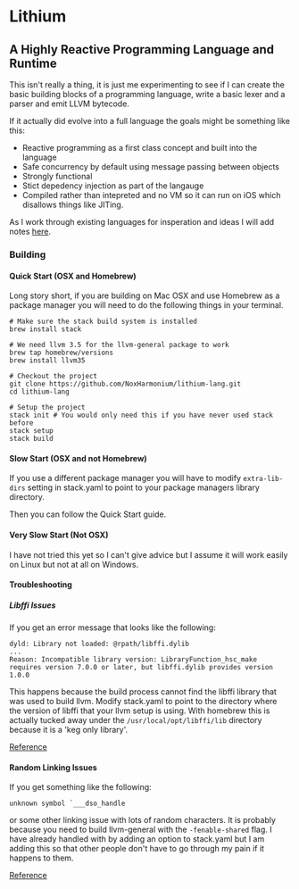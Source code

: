 Lithium
========

A Highly Reactive Programming Language and Runtime
--------------------------------------------------

This isn't really a thing,
it is just me experimenting
to see if I can create the basic
building blocks of a programming
language, write a basic lexer and
a parser and emit LLVM bytecode.

If it actually did evolve into a full language the goals might be something like this:
- Reactive programming as a first class concept and built into the language
- Safe concurrency by default using message passing between objects
- Strongly functional
- Stict depedency injection as part of the langauge
- Compiled rather than intepreted and no VM so it can run on iOS which disallows things like JITing.

As I work through existing languages for insperation and ideas I will add notes [here](doc/insperation.md).

### Building

#### Quick Start (OSX and Homebrew)
Long story short, if you are building on Mac OSX and use Homebrew 
as a package manager you will need to do the following things in your terminal.

```
# Make sure the stack build system is installed
brew install stack

# We need llvm 3.5 for the llvm-general package to work
brew tap homebrew/versions
brew install llvm35

# Checkout the project
git clone https://github.com/NoxHarmonium/lithium-lang.git
cd lithium-lang

# Setup the project
stack init # You would only need this if you have never used stack before
stack setup
stack build

```

#### Slow Start (OSX and not Homebrew)

If you use a different package manager you will have to modify 
`extra-lib-dirs` setting in stack.yaml to point to your package managers 
library directory.

Then you can follow the Quick Start guide.

#### Very Slow Start (Not OSX)

I have not tried this yet so I can't give advice but I assume it will 
work easily on Linux but not at all on Windows.


#### Troubleshooting

##### Libffi Issues

If you get an error message that looks like the following:

```
dyld: Library not loaded: @rpath/libffi.dylib
...   
Reason: Incompatible library version: LibraryFunction_hsc_make requires version 7.0.0 or later, but libffi.dylib provides version 1.0.0
```

This happens because the build process cannot find the libffi library
that was used to build llvm.
Modify stack.yaml to point to the directory where the version of libffi
that your llvm setup is using. With homebrew this is actually tucked 
away under the `/usr/local/opt/libffi/lib` directory because it is a 
'keg only library'.

[Reference](https://github.com/commercialhaskell/stack/issues/1826)

#### Random Linking Issues

If you get something like the following:

```
unknown symbol `___dso_handle
```

or some other linking issue with lots of random characters. It is 
probably because you need to build llvm-general with the 
`-fenable-shared` flag. I have already handled with by adding an option
to stack.yaml but I am adding this so that other people don't have to 
go through my pain if it happens to them.

[Reference](https://github.com/bscarlet/llvm-general/issues/85)